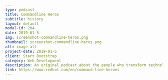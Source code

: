 ```yaml
---
type: podcast
title: Commandline Heros
subtitle: history
layout: default
modal-id: 204
date: 2019-01-5
img: screenshot-commandline-heros.png
thumbnail: screenshot-commandline-heros.png
alt: image-alt
project-date: 2019-01-5
client: Start Bootstrap
category: Web Development
description: An original podcast about the people who transform technology from the command line up.
link: https://www.redhat.com/en/command-line-heroes
---
```

